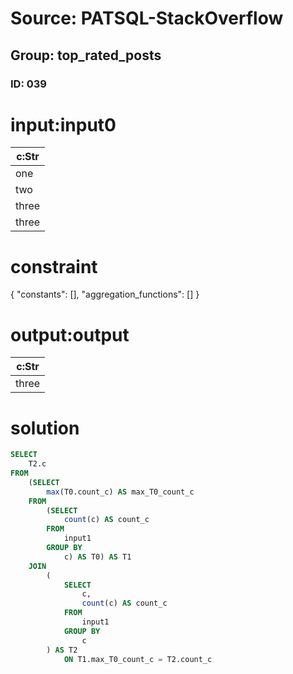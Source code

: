 # Source: PATSQL-StackOverflow
## Group: top_rated_posts
### ID: 039

# input:input0

| c:Str |
|---|
| one |
| two |
| three |
| three |

# constraint

{
  "constants": [],
  "aggregation_functions": []
}

# output:output

| c:Str |
|---|
| three |

# solution

```sql
SELECT
    T2.c 
FROM
    (SELECT
        max(T0.count_c) AS max_T0_count_c 
    FROM
        (SELECT
            count(c) AS count_c 
        FROM
            input1 
        GROUP BY
            c) AS T0) AS T1 
    JOIN
        (
            SELECT
                c,
                count(c) AS count_c 
            FROM
                input1 
            GROUP BY
                c
        ) AS T2 
            ON T1.max_T0_count_c = T2.count_c
```
